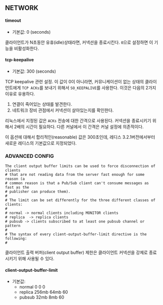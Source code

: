 
## NETWORK

#### timeout
- 기본값: 0 (seconds)

클라이언트가 N초동안 유휴(idle)상태라면, 커넥션을 종료시킨다. `0`으로 설정하면 이 기능을 비활성화한다.

#### tcp-keepalive
- 기본값: 300 (seconds)

TCP keepalive 관련 설정.
이 값이 0이 아니라면, 커뮤니케이션이 없는 상태의 클라이언트에게 `TCP ACKs`를 보내기 위해서 `SO_KEEPALIVE`를 사용한다. 이것은 다음의 2가지 이유로 유용하다.

1. 연결이 죽어있는 상태를 발견한다.
2. 네트워크 장비 관점에서 커넥션이 살아있는지를 확인한다.

리눅스에서 지정된 값은 `ACKs` 전송에 대한 간격으로 사용된다. 커넥션을 종료시키기 위해서 2배의 시간이 필요하다. 다른 커널에서 이 간격은 커널 설정에 의존적이다.

이 옵션에 대해서 합리적인(reasonable) 값은 300초인데, 레디스 3.2.1버전에서부터 새로운 레디스의 기본값으로 지정되었다.


### ADVANCED CONFIG
```
The client output buffer limits can be used to force disconnection of clients
# that are not reading data from the server fast enough for some reason (a
# common reason is that a Pub/Sub client can't consume messages as fast as the
# publisher can produce them).
#
# The limit can be set differently for the three different classes of clients:
#
# normal -> normal clients including MONITOR clients
# replica  -> replica clients
# pubsub -> clients subscribed to at least one pubsub channel or pattern
#
# The syntax of every client-output-buffer-limit directive is the following:
#
```
클라이언트 출력 버퍼(client output buffer) 제한은 클라이언트 커넥션을 강제로 종료시키기 위해 사용될 수 있다.

#### client-output-buffer-limit
- 기본값:
    - normal 0 0 0
    - replica 256mb 64mb 60
    - pubsub 32mb 8mb 60